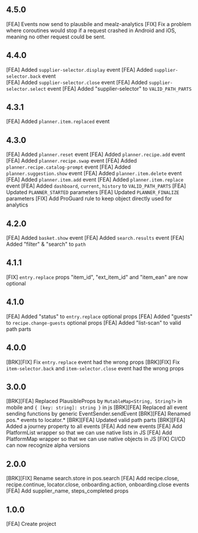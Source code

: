 ## 4.5.0
[FEA] Events now send to plausbile and mealz-analytics
[FIX] Fix a problem where coroutines would stop if a request crashed in Android and iOS, meaning no other request could be sent.

## 4.4.0
[FEA] Added `supplier-selector.display` event
[FEA] Added `supplier-selector.back` event  
[FEA] Added `supplier-selector.close` event
[FEA] Added `supplier-selector.select` event
[FEA] Added "supplier-selector" to `VALID_PATH_PARTS`

## 4.3.1
[FEA] Added `planner.item.replaced` event

## 4.3.0
[FEA] Added `planner.reset` event
[FEA] Added `planner.recipe.add` event
[FEA] Added `planner.recipe.swap` event
[FEA] Added `planner.recipe.catalog-prompt` event
[FEA] Added `planner.suggestion.show` event
[FEA] Added `planner.item.delete` event
[FEA] Added `planner.item.add` event
[FEA] Added `planner.item.replace` event
[FEA] Added `dashboard`, `current`, `history` to `VALID_PATH_PARTS`
[FEA] Updated `PLANNER_STARTED` parameters
[FEA] Updated `PLANNER_FINALIZE` parameters
[FIX] Add ProGuard rule to keep object directly used for analytics

## 4.2.0
[FEA] Added `basket.show` event
[FEA] Added `search.results` event
[FEA] Added "filter" & "search" to `path`

## 4.1.1
[FIX] `entry.replace` props "item_id", "ext_item_id" and "item_ean" are now optional

## 4.1.0
[FEA] Added "status" to `entry.replace` optional props
[FEA] Added "guests" to `recipe.change-guests` optional props
[FEA] Added "list-scan" to valid path parts

## 4.0.0
[BRK][FIX] Fix `entry.replace` event had the wrong props
[BRK][FIX] Fix `item-selector.back` and `item-selector.close` event had the wrong props

## 3.0.0
[BRK][FEA] Replaced PlausibleProps by `MutableMap<String, String?>` in mobile and `{ [key: string]: string }` in js
[BRK][FEA] Replaced all event sending functions by generic EventSender.sendEvent
[BRK][FEA] Renamed pos.* events to locator.*
[BRK][FEA] Updated valid path parts
[BRK][FEA] Added a journey property to all events
[FEA] Add new events
[FEA] Add PlatformList wrapper so that we can use native lists in JS
[FEA] Add PlatformMap wrapper so that we can use native objects in JS
[FIX] CI/CD can now recognize alpha versions

## 2.0.0
[BRK][FIX] Rename search.store in pos.search
[FEA] Add recipe.close, recipe.continue, locator.close, onboarding.action, onboarding.close events
[FEA] Add supplier_name, steps_completed props

## 1.0.0
[FEA] Create project
